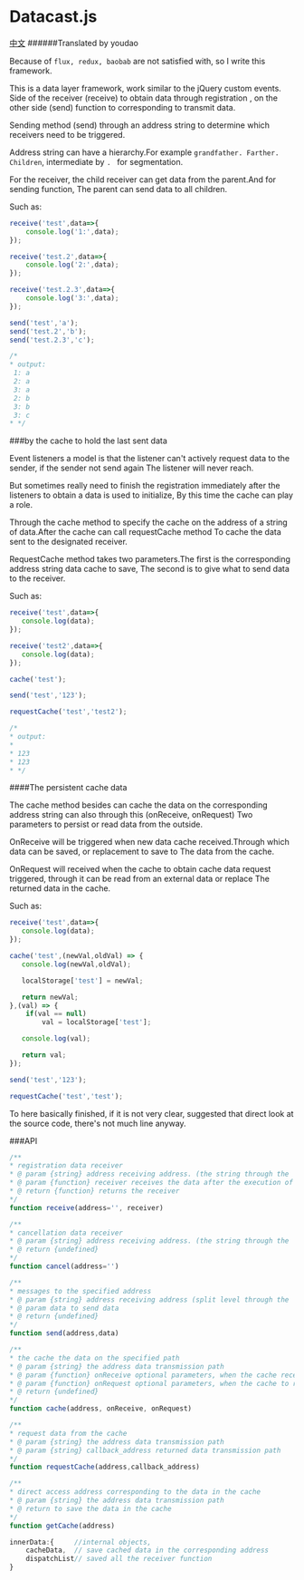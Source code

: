 # Datacast.js

[中文](README.md)
######Translated by youdao

Because of ` flux, redux, baobab ` are not satisfied with, so I write this framework.

This is a data layer framework, work similar to the jQuery custom events. Side of the receiver (receive) to obtain data through registration
, on the other side (send) function to corresponding to transmit data.

Sending method (send) through an address string to determine which receivers need to be triggered.

Address string can have a hierarchy.For example ` grandfather. Farther. Children `, intermediate by `. ` for segmentation.

For the receiver, the child receiver can get data from the parent.And for sending function,
The parent can send data to all children.

Such as:
```javascript
receive('test',data=>{
    console.log('1:',data);
});

receive('test.2',data=>{
    console.log('2:',data);
});

receive('test.2.3',data=>{
    console.log('3:',data);
});

send('test','a');
send('test.2','b');
send('test.2.3','c');

/*
* output:
 1: a
 2: a
 3: a
 2: b
 3: b
 3: c
* */
```

###by the cache to hold the last sent data


Event listeners a model is that the listener can't actively request data to the sender, if the sender not send again
The listener will never reach.


But sometimes really need to finish the registration immediately after the listeners to obtain a data is used to initialize,
By this time the cache can play a role.


Through the cache method to specify the cache on the address of a string of data.After the cache can call requestCache method
To cache the data sent to the designated receiver.


RequestCache method takes two parameters.The first is the corresponding address string data cache to save,
The second is to give what to send data to the receiver.


Such as:

```javascript
receive('test',data=>{
   console.log(data);
});

receive('test2',data=>{
   console.log(data);
});

cache('test');

send('test','123');

requestCache('test','test2');

/*
* output:
*
* 123
* 123
* */
```
####The persistent cache data


The cache method besides can cache the data on the corresponding address string can also through this (onReceive, onRequest)
Two parameters to persist or read data from the outside.


OnReceive will be triggered when new data cache received.Through which data can be saved, or replacement to save to
The data from the cache.


OnRequest will received when the cache to obtain cache data request triggered, through it can be read from an external data or replace
The returned data in the cache.


Such as:

```javascript
receive('test',data=>{
   console.log(data);
});

cache('test',(newVal,oldVal) => {
   console.log(newVal,oldVal);

   localStorage['test'] = newVal;

   return newVal;
},(val) => {
    if(val == null)
        val = localStorage['test'];

   console.log(val);

   return val;
});

send('test','123');

requestCache('test','test');
```

To here basically finished, if it is not very clear, suggested that direct look at the source code, there's not much line anyway.

###API
```javascript
/**
* registration data receiver
* @ param {string} address receiving address. (the string through the '. 'to split level)
* @ param {function} receiver receives the data after the execution of the callback function, the callback function accepts two parameters (data: data, address: to receive the address of the string)
* @ return {function} returns the receiver
*/
function receive(address='', receiver)
```

```javascript
/**
* cancellation data receiver
* @ param {string} address receiving address. (the string through the '. 'to split level)
* @ return {undefined}
*/
function cancel(address='')
```

```javascript
/**
* messages to the specified address
* @ param {string} address receiving address (split level through the '. ')
* @ param data to send data
* @ return {undefined}
*/
function send(address,data)
```


```javascript
/**
* the cache the data on the specified path
* @ param {string} the address data transmission path
* @ param {function} onReceive optional parameters, when the cache receives the new cache data to trigger.The callback function accepts two parameters (newValue: new value, oldValue: old value) after the execution needs to return a value to replace the values in the cache
* @ param {function} onRequest optional parameters, when the cache to receive access to cache data request is triggered.The callback function accepts a parameter (Value: the Value of cache) after the execution needs to return a Value is returned to the requester
* @ return {undefined}
*/
function cache(address, onReceive, onRequest)
```

```javascript
/**
* request data from the cache
* @ param {string} the address data transmission path
* @ param {string} callback_address returned data transmission path
*/
function requestCache(address,callback_address)
```

```javascript
/**
* direct access address corresponding to the data in the cache
* @ param {string} the address data transmission path
* @ return to save the data in the cache
*/
function getCache(address)
```

```javascript
innerData:{     //internal objects,
    cacheData,  // save cached data in the corresponding address
    dispatchList// saved all the receiver function
}
```